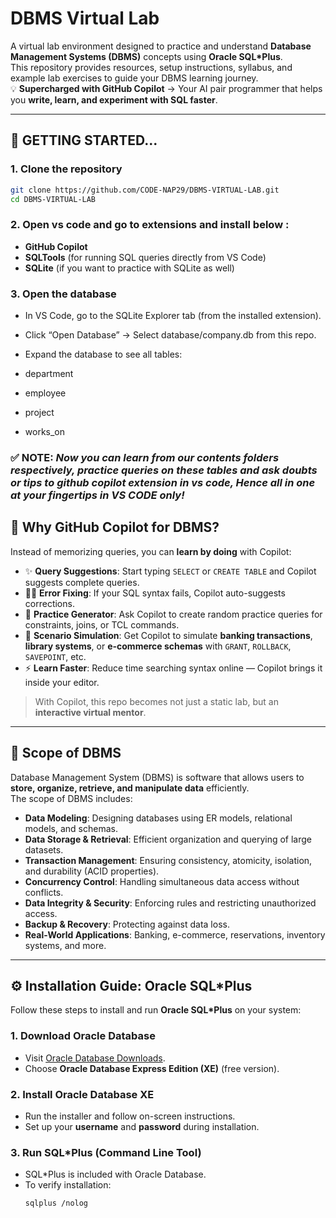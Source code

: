 # DBMS Virtual Lab

A virtual lab environment designed to practice and understand **Database Management Systems (DBMS)** concepts using **Oracle SQL*Plus**.  
This repository provides resources, setup instructions, syllabus, and example lab exercises to guide your DBMS learning journey.  
💡 **Supercharged with GitHub Copilot** → Your AI pair programmer that helps you **write, learn, and experiment with SQL faster**.

---

## 🚀 GETTING STARTED...

### 1. Clone the repository
```bash
git clone https://github.com/CODE-NAP29/DBMS-VIRTUAL-LAB.git
cd DBMS-VIRTUAL-LAB
```

### 2. Open vs code and go to extensions and install below :
- **GitHub Copilot**
- **SQLTools** (for running SQL queries directly from VS Code)
- **SQLite** (if you want to practice with SQLite as well)

### 3. Open the database
- In VS Code, go to the SQLite Explorer tab (from the installed extension).

- Click “Open Database” → Select database/company.db from this repo.

- Expand the database to see all tables:

- department

- employee

- project

- works_on

### ✅ NOTE: *Now you can learn from our contents folders respectively, practice queries on these tables and ask doubts or tips to github copilot extension in vs code, Hence all in one at your fingertips in VS CODE only!*

##

## 🚀 Why GitHub Copilot for DBMS?

Instead of memorizing queries, you can **learn by doing** with Copilot:
- ✨ **Query Suggestions**: Start typing `SELECT` or `CREATE TABLE` and Copilot suggests complete queries.  
- 🧑‍💻 **Error Fixing**: If your SQL syntax fails, Copilot auto-suggests corrections.  
- 🎯 **Practice Generator**: Ask Copilot to create random practice queries for constraints, joins, or TCL commands.  
- 🔄 **Scenario Simulation**: Get Copilot to simulate **banking transactions**, **library systems**, or **e-commerce schemas** with `GRANT`, `ROLLBACK`, `SAVEPOINT`, etc.  
- ⚡ **Learn Faster**: Reduce time searching syntax online — Copilot brings it inside your editor.  

> With Copilot, this repo becomes not just a static lab, but an **interactive virtual mentor**.

---

## 📘 Scope of DBMS

Database Management System (DBMS) is software that allows users to **store, organize, retrieve, and manipulate data** efficiently.  
The scope of DBMS includes:

- **Data Modeling**: Designing databases using ER models, relational models, and schemas.  
- **Data Storage & Retrieval**: Efficient organization and querying of large datasets.  
- **Transaction Management**: Ensuring consistency, atomicity, isolation, and durability (ACID properties).  
- **Concurrency Control**: Handling simultaneous data access without conflicts.  
- **Data Integrity & Security**: Enforcing rules and restricting unauthorized access.  
- **Backup & Recovery**: Protecting against data loss.  
- **Real-World Applications**: Banking, e-commerce, reservations, inventory systems, and more.  

---

## ⚙️ Installation Guide: Oracle SQL*Plus

Follow these steps to install and run **Oracle SQL*Plus** on your system:

### 1. Download Oracle Database
- Visit [Oracle Database Downloads](https://www.oracle.com/database/technologies/).  
- Choose **Oracle Database Express Edition (XE)** (free version).  

### 2. Install Oracle Database XE
- Run the installer and follow on-screen instructions.  
- Set up your **username** and **password** during installation.  

### 3. Run SQL*Plus (Command Line Tool)
- SQL*Plus is included with Oracle Database.  
- To verify installation:  
  ```bash
  sqlplus /nolog
